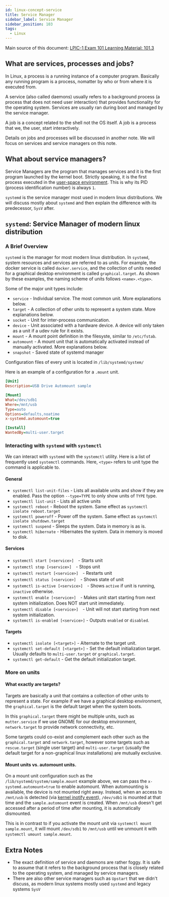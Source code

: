 ```yaml
---
id: linux-concept-service
title: Service Manager
sidebar_label: Service Manager
sidebar_position: 103
tags:
  - Linux
---
```


Main source of this document: [LPIC-1 Exam 101 Learning Material: 101.3](https://learning.lpi.org/en/learning-materials/learning-materials/)

## What are services, processes and jobs?

In Linux, a process is a running instance of a computer program. Basically any running program is a process, nomatter by who or from where it is executed from.

A service (also called daemons) usually refers to a background process (a process that does not need user interaction) that provides functionality for the operating system. Services are usually ran during boot and managed by the service manager.

A job is a concept related to the shell not the OS itself. A job is a process that we, the user, start interactively.

Details on jobs and processes will be discussed in another note. We will focus on services and service managers on this note.

## What about service managers?

Service Managers are the program that manages services and it is the first program launched by the kernel boot. Strictly speaking, it is the first process executed in the [user-space environment](https://en.wikipedia.org/wiki/User_space_and_kernel_space). This is why its PID (process identification number) is always `1`.

`systemd` is the service manager most used in modern linux distributions. We will discuss mostly about `systemd` and then explain the difference with its predecessor, `SysV` after.

## `systemd`: Service Manager of modern linux distribution

### A Brief Overview

`systemd` is the manager for most modern linux distribution. In `systemd`, system resources and services are referred to as units. For example, the docker service is called `docker.service`, and the collection of units needed for a graphical desktop environment is called `graphical.target`. As shown by these examples, the naming scheme of units follows `<name>.<type>`.

Some of the major unit types include:

- `service` - Individual service. The most common unit. More explanations below.
- `target` - A collection of other units to represent a system state. More explanations below.
- `socket` - Unit for inter-process communication.
- `device` - Unit associated with a hardware device. A device will only taken as a unit if a udev rule for it exists.
- `mount` - A mount point definition in the filesyste, similar to `/etc/fstab`.
- `automount` - A mount unit that is automatically activated instead of manually activated. More explanations below.
- `snapshot` - Saved state of systemd manager

Configuration files of every unit is located in `/lib/systemd/system/`

Here is an example of a configuration for a `.mount` unit.

```ini title=/lib/systemd/system/sample.mount
[Unit]
Description=USB Drive Automount sample

[Mount]
What=/dev/sdb1
Where=/mnt/usb
Type=auto
Options=defaults,noatime
x-systemd.automount=true

[Install]
WantedBy=multi-user.target
```

### Interacting with `systemd` with `systemctl`

We can interact with `systemd` with the `systemctl` utility. Here is a list of frequently used `systemctl` commands. Here, `<type>` refers to unit type the command is applicable to.

#### General

- `systemctl list-unit-files` - Lists all available units and show if they are enabled. Pass the option `--type=TYPE` to only show units of `TYPE` type.
- `systemctl list-unit` - Lists all active units
- `systemctl reboot` - Reboot the system. Same effect as `systemctl isolate reboot.target`
- `systemctl poweroff` - Power off the system. Same effect as `systemctl isolate shutdown.target`
- `systemctl suspend` - Sleeps the system. Data in memory is as is.
- `systemctl hibernate` - Hibernates the system. Data in memory is moved to disk.

#### Services

- `systemctl start [<service>]`　- Starts unit
- `systemctl stop [<service>]`　- Stops unit
- `systemctl restart [<service>]`　- Restarts unit
- `systemctl status [<service>]`　- Shows state of unit
- `systemctl is-active [<service>]`　- Shows `active` if unit is running, `inactive` otherwise.
- `systemctl enable [<service>]`　- Makes unit start starting from next system initialization. Does NOT start unit immediately.
- `systemctl disable [<service>]`　- Unit will not start starting from next system initialization.
- `systemctl is-enabled [<service>]` - Outputs `enabled` or `disabled`.

#### Targets

- `systemctl isolate [<target>]` - Alternate to the target unit.
- `systemctl set-default [<target>]` - Set the default initialization target. Usually defaults to `multi-user.target` or `graphical.target`.
- `systemctl get-default` - Get the default initialization target.

### More on units

#### What exactly are targets?

Targets are basically a unit that contains a collection of other units to represent a state. For example if we have a graphical desktop environment, the `graphical.target` is the default target when the system boots.

In this `graphical.target` there might be multiple units, such as `mutter.service` if we use GNOME for our desktop environment, `network.target` to provide network connectivity, etc.

Some targets could co-exist and complement each other such as the `graphical.target` and `network.target`, however some targets such as `rescue.target` (single user target) and `multi-user.target` (usually the default target for a non-graphical linux installations) are mutually exclusive.

#### Mount units vs. automount units.

On a mount unit configuration such as the `/lib/systemd/system/sample.mount` example above, we can pass the `x-systemd.automount=true` to enable automount. When automounting is available, the device is not mounted right away. Instead, when an access to `/mnt/usb` is detected (via [kernel inotify event](https://man7.org/linux/man-pages/man7/inotify.7.html)), `/dev/sdb1` is mounted at that time and the `sample.automount` event is created. When `/mnt/usb` doesn't get accessed after a period of time after mounting, it is automatically dismounted.

This is in contrast to if you activate the mount unit via `systemctl mount sample.mount`, it will mount `/dev/sdb1` to `/mnt/usb` until we unmount it with `systemctl umount sample.mount`.

## Extra Notes

- The exact definition of service and daemons are rather foggy. It is safe to assume that it refers to the background process that is closely related to the operating system, and managed by service managers.
- There are also other service managers such as `Upstart` that we didn't discuss, as modern linux systems mostly used `systemd` and legacy systems `SysV`
